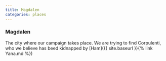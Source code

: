 ```yaml
---
title: Magdalen
categories: places
---
```


### Magdalen

The city where our campaign takes place. We are trying to find Corpulenti, who we believe has beed kidnapped by [Ham]({{ site.baseurl }}{% link Yana.md %})
